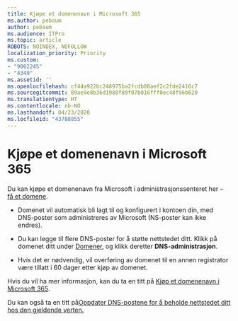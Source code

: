 ```yaml
---
title: Kjøpe et domenenavn i Microsoft 365
ms.author: pebaum
author: pebaum
ms.audience: ITPro
ms.topic: article
ROBOTS: NOINDEX, NOFOLLOW
localization_priority: Priority
ms.custom:
- "9002245"
- "4349"
ms.assetid: ''
ms.openlocfilehash: cf44a922bc248975ba2fcdb08aef2c2fde2416c7
ms.sourcegitcommit: 89ae9e8b36d1980f89f07b016fff0ec48f96b620
ms.translationtype: HT
ms.contentlocale: nb-NO
ms.lasthandoff: 04/23/2020
ms.locfileid: "43788855"
---
```

# <a name="buy-a-domain-name-in-microsoft-365"></a>Kjøpe et domenenavn i Microsoft 365

Du kan kjøpe et domenenavn fra Microsoft i administrasjonssenteret her – [få et domene](https://admin.microsoft.com/Domains/Buy).

- Domenet vil automatisk bli lagt til og konfigurert i kontoen din, med DNS-poster som administreres av Microsoft (NS-poster kan ikke endres).

- Du kan legge til flere DNS-poster for å støtte nettstedet ditt.  Klikk på domenet ditt under [Domener](https://admin.microsoft.com/AdminPortal/Home#/Domains), og klikk deretter **DNS-administrasjon**.

- Hvis det er nødvendig, vil overføring av domenet til en annen registrator være tillatt i 60 dager etter kjøp av domenet.

Hvis du vil ha mer informasjon, kan du ta en titt på [Kjøp et domenenavn i Microsoft 365](https://docs.microsoft.com/microsoft-365/admin/get-help-with-domains/buy-a-domain-name?view=o365-worldwide).

Du kan også ta en titt på[Oppdater DNS-postene for å beholde nettstedet ditt hos den gjeldende verten.](https://docs.microsoft.com/alchemyinsights/update-dns-records-to-keep-your-website-with-your-current-hosting-provider-0)
